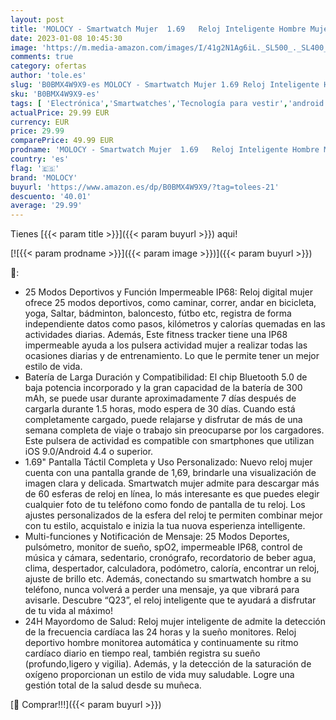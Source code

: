 ```yaml
---
layout: post
title: 'MOLOCY - Smartwatch Mujer  1.69   Reloj Inteligente Hombre Mujer 25 Modos Deportes Pulsera Actividad Impermeable IP68 con Pulsómetro  Monitor de Sueño Podómetro Notificación de Mensajes para Android iOS 2022'
date: 2023-01-08 10:45:30
image: 'https://m.media-amazon.com/images/I/41g2N1Ag6iL._SL500_._SL400_.jpg'
comments: true
category: ofertas
author: 'tole.es'
slug: 'B0BMX4W9X9-es MOLOCY - Smartwatch Mujer 1.69 Reloj Inteligente Hombre...'
sku: 'B0BMX4W9X9-es'
tags: [ 'Electrónica','Smartwatches','Tecnología para vestir','android','molocy','🇪🇸', ]
actualPrice: 29.99 EUR
currency: EUR
price: 29.99
comparePrice: 49.99 EUR
prodname: 'MOLOCY - Smartwatch Mujer  1.69   Reloj Inteligente Hombre Mujer 25 Modos Deportes Pulsera Actividad Impermeable IP68 con Pulsómetro  Monitor de Sueño Podómetro Notificación de Mensajes para Android iOS 2022'
country: 'es'
flag: '🇪🇸'
brand: 'MOLOCY'
buyurl: 'https://www.amazon.es/dp/B0BMX4W9X9/?tag=tolees-21'
descuento: '40.01'
average: '29.99'
---
```


Tienes [{{< param title >}}]({{< param buyurl >}}) aqui!

[![{{< param prodname >}}]({{< param image >}})]({{< param buyurl >}})

🔎:

- 25 Modos Deportivos y Función Impermeable IP68: Reloj digital mujer ofrece 25 modos deportivos, como caminar, correr, andar en bicicleta, yoga, Saltar, bádminton, baloncesto, fútbo etc, registra de forma independiente datos como pasos, kilómetros y calorías quemadas en las actividades diarias. Además, Este fitness tracker tiene una IP68 impermeable ayuda a los pulsera actividad mujer a realizar todas las ocasiones diarias y de entrenamiento. Lo que le permite tener un mejor estilo de vida.
- Batería de Larga Duración y Compatibilidad: El chip Bluetooth 5.0 de baja potencia incorporado y la gran capacidad de la batería de 300 mAh, se puede usar durante aproximadamente 7 días después de cargarla durante 1.5 horas, modo espera de 30 días. Cuando está completamente cargado, puede relajarse y disfrutar de más de una semana completa de viaje o trabajo sin preocuparse por los cargadores. Este pulsera de actividad es compatible con smartphones que utilizan iOS 9.0/Android 4.4 o superior.
- 1.69" Pantalla Táctil Completa y Uso Personalizado: Nuevo reloj mujer cuenta con una pantalla grande de 1,69, brindarle una visualización de imagen clara y delicada. Smartwatch mujer admite para descargar más de 60 esferas de reloj en línea, lo más interesante es que puedes elegir cualquier foto de tu teléfono como fondo de pantalla de tu reloj. Los ajustes personalizados de la esfera del reloj te permiten combinar mejor con tu estilo, acquistalo e inizia la tua nuova esperienza intelligente.
- Multi-funciones y Notificación de Mensaje: 25 Modos Deportes, pulsómetro, monitor de sueño, spO2, impermeable IP68, control de música y cámara, sedentario, cronógrafo, recordatorio de beber agua, clima, despertador, calculadora, podómetro, caloría, encontrar un reloj, ajuste de brillo etc. Además, conectando su smartwatch hombre a su teléfono, nunca volverá a perder una mensaje, ya que vibrará para avisarle. Descubre “Q23”, el reloj inteligente que te ayudará a disfrutar de tu vida al máximo!
- 24H Mayordomo de Salud: Reloj mujer inteligente de admite la detección de la frecuencia cardíaca las 24 horas y la sueño monitores. Reloj deportivo hombre monitorea automática y continuamente su ritmo cardíaco diario en tiempo real, también registra su sueño (profundo,ligero y vigilia). Además, y la detección de la saturación de oxígeno proporcionan un estilo de vida muy saludable. Logre una gestión total de la salud desde su muñeca.

[🛒 Comprar!!!]({{< param buyurl >}})
